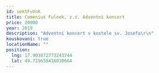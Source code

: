 ```yaml
---
id: uektFuVnK
title: Comenius Fulnek, z.s. Adventní koncert
price: 20000
year: 2019
description: "Adventní koncert v kostele sv. Josefa\r\n"
kouskovani: true
locationName: ""
position:
  lng: 17.903872773243744
  lat: 49.715658416030664
---
```

